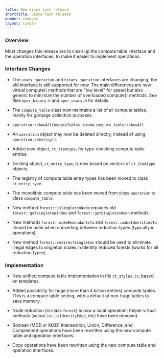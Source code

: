 ```yaml
---
title: New since last release
shorttitle: Since last release
number: changes
layout: single
---
```


### Overview

Most changes this release are to clean up the compute table interface
and the operation interfaces,
to make it easier to implement operations.


### Interface Changes

* The ```unary_operation``` and ```binary_operation``` interfaces
  are changing; the old interface is still supported for now.
  The main differences are new virtual compute() methods that are "low level" for speed
  but also generic to minimize the number of overloaded compute() methods.
  See files ```oper_binary.h``` and ```oper_unary.h``` for details.

* The ```compute_table``` class now maintains a list of all compute
    tables, mainly for garbage collection purposes.

* ```operation::showAllComputeTables``` is now ```compute_table::showAll```

* An ```operation``` object may now be deleted directly,
  instead of using ```operation::destroy()```.

* Added new object, ```ct_itemtype```, for type-checking compute table entries.

* Existing object, ```ct_entry_type```, is now based on vectors of ```ct_itemtype``` objects.

* The registry of compute table entry types has been moved to
  class ```ct_entry_type```.

* The monolithic compute table has been moved from class ```operation```
  to class ```compute_table```.

* New method ```forest::isSingletonNode``` replaces old
    ```forest::getSingletonIndex``` and ```forest::getSingletonDown``` methods.

* New methods ```forest::makeRedundantsTo``` and ```forest::makeIdentitiesTo```
  should be used when converting between reduction types (typically
  in operations).

* New method ```forest::redirectSingleton``` should be used
  to eliminate illegal edges to singleton nodes in identity reduced forests
  (works for all reduction types).

### Implementation

* New unified compute table implementation in file ```ct_styles.cc```,
  based on templates.

* Added possibility for huge (more than 4 billion entries) compute tables.
  This is a compute table setting, with a default of non-huge tables
  to save memory.

* Node reduction (in class ```forest```) is now a local operation;
  helper virtual methods (```normalize```, ```isIdentityEdge```, etc)
  have been removed.

* Boolean (MDD or MXD) Intersection, Union, Difference, and Complement operations
  have been rewritten using the new compute table and operation interfaces.

* Copy operations have been rewritten using the new compute table
  and operation interfaces.
